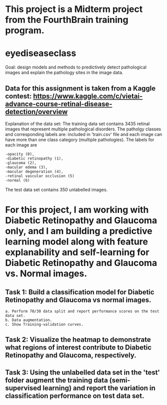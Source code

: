 # This project is a Midterm project from the FourthBrain training program. 
# eyediseaseclass
Goal: design models and methods to predictively detect pathological images and explain the pathology sites in the image data.

## Data for this assignment is taken from a Kaggle contest: https://www.kaggle.com/c/vietai-advance-course-retinal-disease-detection/overview
Explanation of the data set:
The training data set contains 3435 retinal images that represent multiple pathological disorders. The patholgy classes and corresponding labels are: included in 'train.csv' file and each image can have more than one class category (multiple pathologies).
The labels for each image are

```
-opacity (0), 
-diabetic retinopathy (1), 
-glaucoma (2),
-macular edema (3),
-macular degeneration (4),
-retinal vascular occlusion (5)
-normal (6)
```
The test data set contains 350 unlabelled images.

# For this project, I am working with Diabetic Retinopathy and Glaucoma only, and I am building a predictive learning model along with feature explanability and self-learning for Diabetic Retinopathy and Glaucoma vs. Normal images.

## Task 1: Build a classification model for Diabetic Retinopathy and Glaucoma vs normal images. 
```
a. Perform 70/30 data split and report performance scores on the test data set.
b. Data augmentation. 
c. Show Training-validation curves.
```
## Task 2: Visualize the heatmap to demonstrate what regions of interest contribute to Diabetic Retinopathy and Glaucoma, respectively. 


## Task 3: Using the unlabelled data set in the 'test' folder augment the training data (semi-supervised learning) and report the variation in classification performance on test data set.

